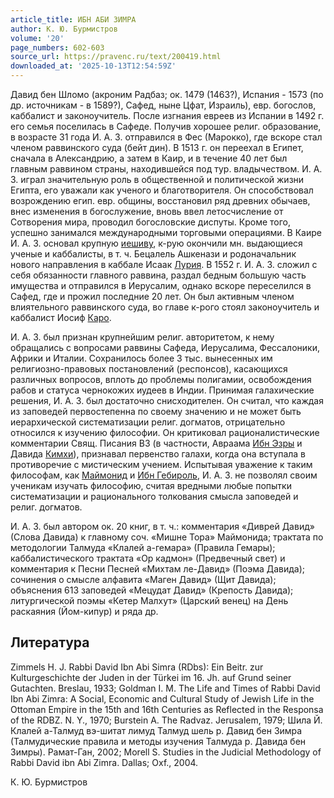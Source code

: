 ```yaml
---
article_title: ИБН АБИ ЗИМРА
author: К. Ю. Бурмистров
volume: '20'
page_numbers: 602-603
source_url: https://pravenc.ru/text/200419.html
downloaded_at: '2025-10-13T12:54:59Z'
---
```


Давид бен Шломо (акроним Радбаз; ок. 1479 (1463?), Испания - 1573 (по др. источникам - в 1589?), Cафед, ныне Цфат, Израиль), евр. богослов, каббалист и законоучитель. После изгнания евреев из Испании в 1492 г. его семья поселилась в Сафеде. Получив хорошее религ. образование, в возрасте 31 года И. А. З. отправился в Фес (Марокко), где вскоре стал членом раввинского суда (бейт дин). В 1513 г. он переехал в Египет, сначала в Александрию, а затем в Каир, и в течение 40 лет был главным раввином страны, находившейся под тур. владычеством. И. А. З. играл значительную роль в общественной и политической жизни Египта, его уважали как ученого и благотворителя. Он способствовал возрождению егип. евр. общины, восстановил ряд древних обычаев, внес изменения в богослужение, вновь ввел летосчисление от Сотворения мира, проводил богословские диспуты. Кроме того, успешно занимался международными торговыми операциями. В Каире И. А. З. основал крупную [иешиву](https://pravenc.ru/text/иешиву.html), к-рую окончили мн. выдающиеся ученые и каббалисты, в т. ч. Бецалель Ашкенази и родоначальник нового направления в каббале Исаак [Лурия](https://pravenc.ru/text/Лурия.html). В 1552 г. И. А. З. сложил с себя обязанности главного раввина, раздал бедным большую часть имущества и отправился в Иерусалим, однако вскоре переселился в Сафед, где и прожил последние 20 лет. Он был активным членом влиятельного раввинского суда, во главе к-рого стоял законоучитель и каббалист Иосиф [Каро](https://pravenc.ru/text/Каро.html).

И. А. З. был признан крупнейшим религ. авторитетом, к нему обращались с вопросами раввины Сафеда, Иерусалима, Фессалоники, Африки и Италии. Сохранилось более 3 тыс. вынесенных им религиозно-правовых постановлений (респонсов), касающихся различных вопросов, вплоть до проблемы полигамии, освобождения рабов и статуса чернокожих иудеев в Индии. Принимая галахические решения, И. А. З. был достаточно снисходителен. Он считал, что каждая из заповедей первостепенна по своему значению и не может быть иерархической систематизации религ. догматов, отрицательно относился к изучению философии. Он критиковал рационалистические комментарии Свящ. Писания ВЗ (в частности, Авраама [Ибн Эзры](<https://pravenc.ru/text/Ибн Эзры.html>) и Давида [Кимхи](https://pravenc.ru/text/Кимхи.html)), признавал первенство галахи, когда она вступала в противоречие с мистическим учением. Испытывая уважение к таким философам, как [Маймонид](https://pravenc.ru/text/Маймонид.html) и [Ибн Гебироль](<https://pravenc.ru/text/Ибн Гебироль.html>), И. А. З. не позволял своим ученикам изучать философию, считая вредными любые попытки систематизации и рационального толкования смысла заповедей и религ. догматов.

И. А. З. был автором ок. 20 книг, в т. ч.: комментария «Диврей Давид» (Слова Давида) к главному соч. «Мишне Тора» Маймонида; трактата по методологии Талмуда «Клалей а-гемара» (Правила Гемары); каббалистического трактата «Ор кадмон» (Предвечный свет) и комментария к Песни Песней «Михтам ле-Давид» (Поэма Давида); сочинения о смысле алфавита «Маген Давид» (Щит Давида); объяснения 613 заповедей «Мецудат Давид» (Крепость Давида); литургической поэмы «Кетер Малхут» (Царский венец) на День раскаяния (Йом-кипур) и ряда др.

## Литература

Zimmels H. J. Rabbi David Ibn Abi Simra (RDbs): Ein Beitr. zur Kulturgeschichte der Juden in der Türkei im 16. Jh. auf Grund seiner Gutachten. Breslau, 1933; Goldman I. M. The Life and Times of Rabbi David Ibn Abi Zimra: A Social, Economic and Cultural Study of Jewish Life in the Ottoman Empire in the 15th and 16th Centuries as Reflected in the Responsa of the RDBZ. N. Y., 1970; Burstein A. The Radvaz. Jerusalem, 1979; Шила Й. Клалей а-Талмуд вэ-шитат лимуд Талмуд шель р. Давид бен Зимра (Талмудические правила и методы изучения Талмуда р. Давида бен Зимры). Рамат-Ган, 2002; Morell S. Studies in the Judicial Methodology of Rabbi David ibn Abi Zimra. Dallas; Oxf., 2004.

К. Ю. Бурмистров
